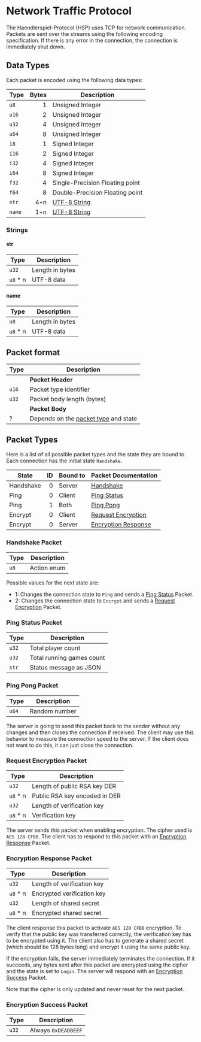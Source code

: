 # Network Traffic Protocol

The Haendlerspiel-Protocol (HSP) uses TCP for network communication.
Packets are sent over the streams using the following encoding specification.
If there is any error in the connection, the connection is immediately shut
down.

## Data Types

Each packet is encoded using the following data types:

| Type   | Bytes | Description                     |
| ------ | ----: | ------------------------------- |
| `u8`   |     1 | Unsigned Integer                |
| `u16`  |     2 | Unsigned Integer                |
| `u32`  |     4 | Unsigned Integer                |
| `u64`  |     8 | Unsigned Integer                |
| `i8`   |     1 | Signed Integer                  |
| `i16`  |     2 | Signed Integer                  |
| `i32`  |     4 | Signed Integer                  |
| `i64`  |     8 | Signed Integer                  |
| `f32`  |     4 | Single-Precision Floating point |
| `f64`  |     8 | Double-Precision Floating point |
| `str`  |   4+n | [UTF-8 String](#Strings)        |
| `name` |   1+n | [UTF-8 String](#Strings)        |

### Strings

#### str

| Type      | Description     |
| --------- | --------------- |
| `u32`     | Length in bytes |
| `u8` \* n | UTF-8 data      |

#### name

| Type      | Description     |
| --------- | --------------- |
| `u8`      | Length in bytes |
| `u8` \* n | UTF-8 data      |

## Packet format

| Type  | Description                                             |
| ----- | ------------------------------------------------------- |
|       | **Packet Header**                                       |
| `u16` | Packet type identifier                                  |
| `u32` | Packet body length (bytes)                              |
|       | **Packet Body**                                         |
| ?     | Depends on the [packet type](#Packet%20Types) and state |

## Packet Types

Here is a list of all possible packet types and the state they are bound to.
Each connection has the initial state `Handshake`.

| State     |  ID | Bound to | Packet Documentation                                   |
| --------- | --: | -------- | ------------------------------------------------------ |
| Handshake |   0 | Server   | [Handshake](#Handshake%20Packet)                       |
| Ping      |   0 | Client   | [Ping Status](#Ping%20Status%20Packet)                 |
| Ping      |   1 | Both     | [Ping Pong](#Ping%20Pong%20Packet)                     |
| Encrypt   |   0 | Client   | [Request Encryption](#Request%20Encryption%20Packet)   |
| Encrypt   |   0 | Server   | [Encryption Response](#Encryption%20Response%20Packet) |

### Handshake Packet

| Type | Description |
| ---- | ----------- |
| `u8` | Action enum |

Possible values for the next state are:

- 1: Changes the connection state to `Ping` and sends a
  [Ping Status](#Ping%20Status%20Packet) Packet.
- 2: Changes the connection state to `Encrypt` and sends a
  [Request Encryption](#Request%20Encryption%20Packet) Packet.

### Ping Status Packet

| Type  | Description               |
| ----- | ------------------------- |
| `u32` | Total player count        |
| `u32` | Total running games count |
| `str` | Status message as JSON    |

### Ping Pong Packet

| Type  | Description   |
| ----- | ------------- |
| `u64` | Random number |

The server is going to send this packet back to the sender
without any changes and then closes the connection if received.
The client may use this behavior to measure the connection speed
to the server. If the client does not want to do this, it can
just close the connection.

### Request Encryption Packet

| Type      | Description                   |
| --------- | ----------------------------- |
| `u32`     | Length of public RSA key DER  |
| `u8` \* n | Public RSA key encoded in DER |
| `u32`     | Length of verification key    |
| `u8` \* n | Verification key              |

The server sends this packet when enabling encryption. The cipher used
is `AES 128 CFB8`. The client has to respond to this packet with an
[Encryption Response](#Encryption%20Response) Packet.

### Encryption Response Packet

| Type      | Description                |
| --------- | -------------------------- |
| `u32`     | Length of verification key |
| `u8` \* n | Encrypted verification key |
| `u32`     | Length of shared secret    |
| `u8` \* n | Encrypted shared secret    |

The client response this packet to activate `AES 128 CFB8` encryption.
To verify that the public key was transferred correctly, the verification
key has to be encrypted using it. The client also has to generate a
shared secret (which should be 128 bytes long) and encrypt it using the
same public key.

If the encryption fails, the server immediately terminates the connection.
If it succeeds, any bytes sent after this packet are encrypted using the
cipher and the state is set to `Login`. The server will respond with an
[Encryption Success](#Encryption%20Success%20Packet) Packet.

Note that the cipher is only updated and never reset for the next packet.

### Encryption Success Packet

| Type  | Description         |
| ----- | ------------------- |
| `u32` | Always `0xDEADBEEF` |
